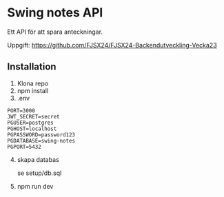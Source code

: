 # Swing notes API
Ett API för att spara anteckningar.

Uppgift:
https://github.com/FJSX24/FJSX24-Backendutveckling-Vecka23

## Installation
1. Klona repo
2. npm install
3. .env
```
PORT=3000
JWT_SECRET=secret
PGUSER=postgres
PGHOST=localhost
PGPASSWORD=password123
PGDATABASE=swing-notes
PGPORT=5432
```
4. skapa databas
   
   se setup/db.sql

4. npm run dev
